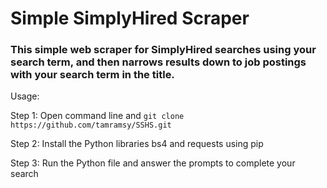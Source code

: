 <h1>Simple SimplyHired Scraper</h1>

<h3>This simple web scraper for SimplyHired searches using your search term, and then narrows results down to job postings with your search term in the title.</h3>

Usage:

Step 1: Open command line and `git clone https://github.com/tamramsy/SSHS.git`

Step 2: Install the Python libraries bs4 and requests using pip

Step 3: Run the Python file and answer the prompts to complete your search
